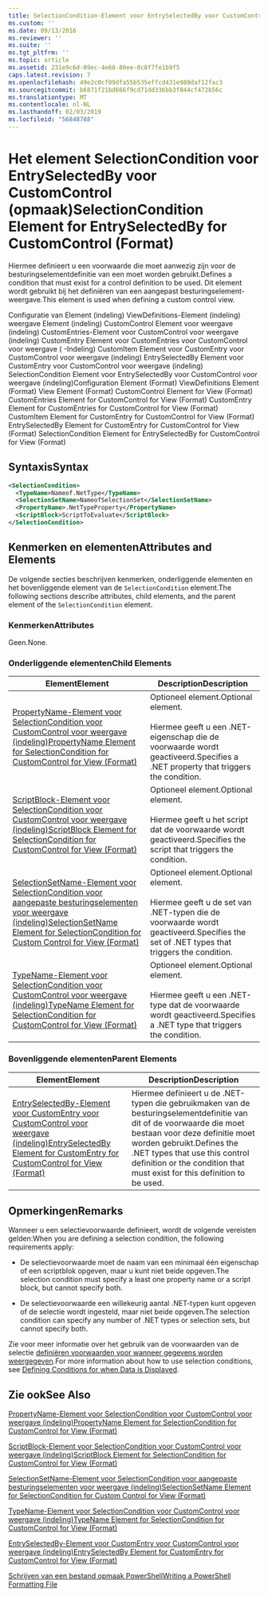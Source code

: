 ```yaml
---
title: SelectionCondition-Element voor EntrySelectedBy voor CustomControl (indeling) | Microsoft Docs
ms.custom: ''
ms.date: 09/13/2016
ms.reviewer: ''
ms.suite: ''
ms.tgt_pltfrm: ''
ms.topic: article
ms.assetid: 231e9c6d-09ec-4e68-80ee-0c8f7fe1b9f5
caps.latest.revision: 7
ms.openlocfilehash: 49e2c0cf09dfa55b535effcd431e980daf12fac3
ms.sourcegitcommit: b6871f21bd666f9cd71dd336bb3f844cf472b56c
ms.translationtype: MT
ms.contentlocale: nl-NL
ms.lasthandoff: 02/03/2019
ms.locfileid: "56848788"
---
```

# <a name="selectioncondition-element-for-entryselectedby-for-customcontrol-format"></a><span data-ttu-id="c22f3-102">Het element SelectionCondition voor EntrySelectedBy voor CustomControl (opmaak)</span><span class="sxs-lookup"><span data-stu-id="c22f3-102">SelectionCondition Element for EntrySelectedBy for CustomControl (Format)</span></span>

<span data-ttu-id="c22f3-103">Hiermee definieert u een voorwaarde die moet aanwezig zijn voor de besturingselementdefinitie van een moet worden gebruikt.</span><span class="sxs-lookup"><span data-stu-id="c22f3-103">Defines a condition that must exist for a control definition to be used.</span></span> <span data-ttu-id="c22f3-104">Dit element wordt gebruikt bij het definiëren van een aangepast besturingselement-weergave.</span><span class="sxs-lookup"><span data-stu-id="c22f3-104">This element is used when defining a custom control view.</span></span>

<span data-ttu-id="c22f3-105">Configuratie van Element (indeling) ViewDefinitions-Element (indeling) weergave Element (indeling) CustomControl Element voor weergave (indeling) CustomEntries-Element voor CustomControl voor weergave (indeling) CustomEntry Element voor CustomEntries voor CustomControl voor weergave ( -Indeling) CustomItem Element voor CustomEntry voor CustomControl voor weergave (indeling) EntrySelectedBy Element voor CustomEntry voor CustomControl voor weergave (indeling) SelectionCondition Element voor EntrySelectedBy voor CustomControl voor weergave (indeling)</span><span class="sxs-lookup"><span data-stu-id="c22f3-105">Configuration Element (Format) ViewDefinitions Element (Format) View Element (Format) CustomControl Element for View (Format) CustomEntries Element for CustomControl for View (Format) CustomEntry Element for CustomEntries for CustomControl for View (Format) CustomItem Element for CustomEntry for CustomControl for View (Format) EntrySelectedBy Element for CustomEntry for CustomControl for View (Format) SelectionCondition Element for EntrySelectedBy for CustomControl for View (Format)</span></span>

## <a name="syntax"></a><span data-ttu-id="c22f3-106">Syntaxis</span><span class="sxs-lookup"><span data-stu-id="c22f3-106">Syntax</span></span>

```xml
<SelectionCondition>
  <TypeName>Nameof.NetType</TypeName>
  <SelectionSetName>NameofSelectionSet</SelectionSetName>
  <PropertyName>.NetTypeProperty</PropertyName>
  <ScriptBlock>ScriptToEvaluate</ScriptBlock>
</SelectionCondition>
```

## <a name="attributes-and-elements"></a><span data-ttu-id="c22f3-107">Kenmerken en elementen</span><span class="sxs-lookup"><span data-stu-id="c22f3-107">Attributes and Elements</span></span>

<span data-ttu-id="c22f3-108">De volgende secties beschrijven kenmerken, onderliggende elementen en het bovenliggende element van de `SelectionCondition` element.</span><span class="sxs-lookup"><span data-stu-id="c22f3-108">The following sections describe attributes, child elements, and the parent element of the `SelectionCondition` element.</span></span>

### <a name="attributes"></a><span data-ttu-id="c22f3-109">Kenmerken</span><span class="sxs-lookup"><span data-stu-id="c22f3-109">Attributes</span></span>

<span data-ttu-id="c22f3-110">Geen.</span><span class="sxs-lookup"><span data-stu-id="c22f3-110">None.</span></span>

### <a name="child-elements"></a><span data-ttu-id="c22f3-111">Onderliggende elementen</span><span class="sxs-lookup"><span data-stu-id="c22f3-111">Child Elements</span></span>

|<span data-ttu-id="c22f3-112">Element</span><span class="sxs-lookup"><span data-stu-id="c22f3-112">Element</span></span>|<span data-ttu-id="c22f3-113">Description</span><span class="sxs-lookup"><span data-stu-id="c22f3-113">Description</span></span>|
|-------------|-----------------|
|[<span data-ttu-id="c22f3-114">PropertyName-Element voor SelectionCondition voor CustomControl voor weergave (indeling)</span><span class="sxs-lookup"><span data-stu-id="c22f3-114">PropertyName Element for SelectionCondition for CustomControl for View (Format)</span></span>](./propertyname-element-for-selectioncondition-for-customcontrol-for-view-format.md)|<span data-ttu-id="c22f3-115">Optioneel element.</span><span class="sxs-lookup"><span data-stu-id="c22f3-115">Optional element.</span></span><br /><br /> <span data-ttu-id="c22f3-116">Hiermee geeft u een .NET-eigenschap die de voorwaarde wordt geactiveerd.</span><span class="sxs-lookup"><span data-stu-id="c22f3-116">Specifies a .NET property that triggers the condition.</span></span>|
|[<span data-ttu-id="c22f3-117">ScriptBlock-Element voor SelectionCondition voor CustomControl voor weergave (indeling)</span><span class="sxs-lookup"><span data-stu-id="c22f3-117">ScriptBlock Element for SelectionCondition for CustomControl for View (Format)</span></span>](./scriptblock-element-for-selectioncondition-for-customcontrol-for-view-format.md)|<span data-ttu-id="c22f3-118">Optioneel element.</span><span class="sxs-lookup"><span data-stu-id="c22f3-118">Optional element.</span></span><br /><br /> <span data-ttu-id="c22f3-119">Hiermee geeft u het script dat de voorwaarde wordt geactiveerd.</span><span class="sxs-lookup"><span data-stu-id="c22f3-119">Specifies the script that triggers the condition.</span></span>|
|[<span data-ttu-id="c22f3-120">SelectionSetName-Element voor SelectionCondition voor aangepaste besturingselementen voor weergave (indeling)</span><span class="sxs-lookup"><span data-stu-id="c22f3-120">SelectionSetName Element for SelectionCondition for Custom Control for View (Format)</span></span>](./selectionsetname-element-for-selectioncondition-for-customcontrol-for-view-format.md)|<span data-ttu-id="c22f3-121">Optioneel element.</span><span class="sxs-lookup"><span data-stu-id="c22f3-121">Optional element.</span></span><br /><br /> <span data-ttu-id="c22f3-122">Hiermee geeft u de set van .NET-typen die de voorwaarde wordt geactiveerd.</span><span class="sxs-lookup"><span data-stu-id="c22f3-122">Specifies the set of .NET types that triggers the condition.</span></span>|
|[<span data-ttu-id="c22f3-123">TypeName-Element voor SelectionCondition voor CustomControl voor weergave (indeling)</span><span class="sxs-lookup"><span data-stu-id="c22f3-123">TypeName Element for SelectionCondition for CustomControl for View  (Format)</span></span>](./typename-element-for-selectioncondition-for-customcontrol-for-view-format.md)|<span data-ttu-id="c22f3-124">Optioneel element.</span><span class="sxs-lookup"><span data-stu-id="c22f3-124">Optional element.</span></span><br /><br /> <span data-ttu-id="c22f3-125">Hiermee geeft u een .NET-type dat de voorwaarde wordt geactiveerd.</span><span class="sxs-lookup"><span data-stu-id="c22f3-125">Specifies a .NET type that triggers the condition.</span></span>|

### <a name="parent-elements"></a><span data-ttu-id="c22f3-126">Bovenliggende elementen</span><span class="sxs-lookup"><span data-stu-id="c22f3-126">Parent Elements</span></span>

|<span data-ttu-id="c22f3-127">Element</span><span class="sxs-lookup"><span data-stu-id="c22f3-127">Element</span></span>|<span data-ttu-id="c22f3-128">Description</span><span class="sxs-lookup"><span data-stu-id="c22f3-128">Description</span></span>|
|-------------|-----------------|
|[<span data-ttu-id="c22f3-129">EntrySelectedBy-Element voor CustomEntry voor CustomControl voor weergave (indeling)</span><span class="sxs-lookup"><span data-stu-id="c22f3-129">EntrySelectedBy Element for CustomEntry for CustomControl for View (Format)</span></span>](./entryselectedby-element-for-customentry-for-customcontrol-for-view-format.md)|<span data-ttu-id="c22f3-130">Hiermee definieert u de .NET-typen die gebruikmaken van de besturingselementdefinitie van dit of de voorwaarde die moet bestaan voor deze definitie moet worden gebruikt.</span><span class="sxs-lookup"><span data-stu-id="c22f3-130">Defines the .NET types that use this control definition or the condition that must exist for this definition to be used.</span></span>|

## <a name="remarks"></a><span data-ttu-id="c22f3-131">Opmerkingen</span><span class="sxs-lookup"><span data-stu-id="c22f3-131">Remarks</span></span>

<span data-ttu-id="c22f3-132">Wanneer u een selectievoorwaarde definieert, wordt de volgende vereisten gelden:</span><span class="sxs-lookup"><span data-stu-id="c22f3-132">When you are defining a selection condition, the following requirements apply:</span></span>

- <span data-ttu-id="c22f3-133">De selectievoorwaarde moet de naam van een minimaal één eigenschap of een scriptblok opgeven, maar u kunt niet beide opgeven.</span><span class="sxs-lookup"><span data-stu-id="c22f3-133">The selection condition must specify a least one property name or a script block, but cannot specify both.</span></span>

- <span data-ttu-id="c22f3-134">De selectievoorwaarde een willekeurig aantal .NET-typen kunt opgeven of de selectie wordt ingesteld, maar niet beide opgeven.</span><span class="sxs-lookup"><span data-stu-id="c22f3-134">The selection condition can specify any number of .NET types or selection sets, but cannot specify both.</span></span>

<span data-ttu-id="c22f3-135">Zie voor meer informatie over het gebruik van de voorwaarden van de selectie [definiëren voorwaarden voor wanneer gegevens worden weergegeven](./defining-conditions-for-displaying-data.md).</span><span class="sxs-lookup"><span data-stu-id="c22f3-135">For more information about how to use selection conditions, see [Defining Conditions for when Data is Displayed](./defining-conditions-for-displaying-data.md).</span></span>

## <a name="see-also"></a><span data-ttu-id="c22f3-136">Zie ook</span><span class="sxs-lookup"><span data-stu-id="c22f3-136">See Also</span></span>

[<span data-ttu-id="c22f3-137">PropertyName-Element voor SelectionCondition voor CustomControl voor weergave (indeling)</span><span class="sxs-lookup"><span data-stu-id="c22f3-137">PropertyName Element for SelectionCondition for CustomControl for View (Format)</span></span>](./propertyname-element-for-selectioncondition-for-customcontrol-for-view-format.md)

[<span data-ttu-id="c22f3-138">ScriptBlock-Element voor SelectionCondition voor CustomControl voor weergave (indeling)</span><span class="sxs-lookup"><span data-stu-id="c22f3-138">ScriptBlock Element for SelectionCondition for CustomControl for View (Format)</span></span>](./scriptblock-element-for-selectioncondition-for-customcontrol-for-view-format.md)

[<span data-ttu-id="c22f3-139">SelectionSetName-Element voor SelectionCondition voor aangepaste besturingselementen voor weergave (indeling)</span><span class="sxs-lookup"><span data-stu-id="c22f3-139">SelectionSetName Element for SelectionCondition for Custom Control for View (Format)</span></span>](./selectionsetname-element-for-selectioncondition-for-customcontrol-for-view-format.md)

[<span data-ttu-id="c22f3-140">TypeName-Element voor SelectionCondition voor CustomControl voor weergave (indeling)</span><span class="sxs-lookup"><span data-stu-id="c22f3-140">TypeName Element for SelectionCondition for CustomControl for View  (Format)</span></span>](./typename-element-for-selectioncondition-for-customcontrol-for-view-format.md)

[<span data-ttu-id="c22f3-141">EntrySelectedBy-Element voor CustomEntry voor CustomControl voor weergave (indeling)</span><span class="sxs-lookup"><span data-stu-id="c22f3-141">EntrySelectedBy Element for CustomEntry for CustomControl for View (Format)</span></span>](./entryselectedby-element-for-customentry-for-customcontrol-for-view-format.md)

[<span data-ttu-id="c22f3-142">Schrijven van een bestand opmaak PowerShell</span><span class="sxs-lookup"><span data-stu-id="c22f3-142">Writing a PowerShell Formatting File</span></span>](./writing-a-powershell-formatting-file.md)

